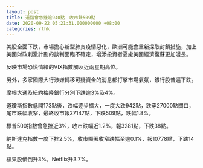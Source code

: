 ```yaml
---
layout: post
title: 道指曾急挫逾940點　收市跌509點
date: 2020-09-22 05:21:31.000000000 +08:00
categories: rthk
---
```


美股全面下跌，市場擔心新型肺炎疫情惡化，歐洲可能會重新採取封鎖措施，加上美國財政刺激計劃的談判面臨不確定，增添投資者憂慮美國經濟復蘇更加漫長。

反映市場恐慌情緒的VIX指數觸及近兩星期高位。

另外，多家國際大行涉嫌轉移可疑資金的消息都打擊市場氣氛，銀行股普遍下跌。

摩根大通及紐約梅隆銀行分別下跌逾3%及4%。

道瓊斯指數低開173點後，跌幅逐步擴大，一度大跌942點，跌穿27000點關口，尾市跌幅收窄，最終收市報27147點，下跌509點，跌幅1.8%。

標普500指數曾急挫近3%，收市跌幅近1.2%，報3281點，下跌38點。

納斯達克指數一度下挫2.5%，收市顯著收窄跌幅至逾0.1%，報10778點，下跌14點。

蘋果股價倒升3%，Netflix升3.7%。

